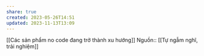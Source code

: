 ```yaml
---
share: true
created: 2023-05-26T14:51
updated: 2023-11-13T13:09
---
```

[[Các sản phẩm no code đang trở thành xu hướng]]
Nguồn:: [[Tự ngẫm nghĩ, trải nghiệm]]

